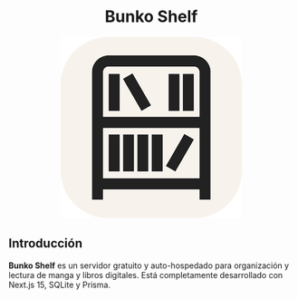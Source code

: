 <div class="title-block" style="text-align: center;" align="center">

# Bunko Shelf

<p><img title="Bunko Shelf Logo" src="/public/favicon.png" width="320" height="320"></p>

</div>

## Introducción

**Bunko Shelf** es un servidor gratuito y auto-hospedado para organización y lectura de manga y libros digitales. Está completamente desarrollado con Next.js 15, SQLite y Prisma.
